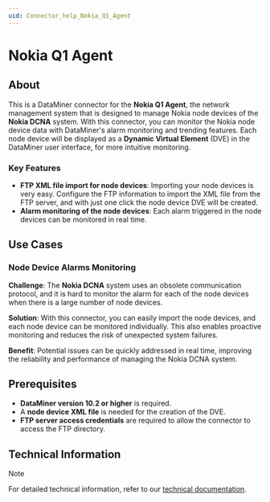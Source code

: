```yaml
---
uid: Connector_help_Nokia_Q1_Agent
---
```


# Nokia Q1 Agent

## About

This is a DataMiner connector for the **Nokia Q1 Agent**, the network management system that is designed to manage Nokia node devices of the **Nokia DCNA** system. With this connector, you can monitor the Nokia node device data with DataMiner's alarm monitoring and trending features. Each node device will be displayed as a **Dynamic Virtual Element** (DVE) in the DataMiner user interface, for more intuitive monitoring.

### Key Features

- **FTP XML file import for node devices**: Importing your node devices is very easy. Configure the FTP information to import the XML file from the FTP server, and with just one click the node device DVE will be created.
- **Alarm monitoring of the node devices**: Each alarm triggered in the node devices can be monitored in real time.

## Use Cases

### Node Device Alarms Monitoring

**Challenge**: The **Nokia DCNA** system uses an obsolete communication protocol, and it is hard to monitor the alarm for each of the node devices when there is a large number of node devices.

**Solution**: With this connector, you can easily import the node devices, and each node device can be monitored individually. This also enables proactive monitoring and reduces the risk of unexpected system failures.

**Benefit**: Potential issues can be quickly addressed in real time, improving the reliability and performance of managing the Nokia DCNA system.

## Prerequisites

- **DataMiner version 10.2 or higher** is required.
- A **node device XML file** is needed for the creation of the DVE.
- **FTP server access credentials** are required to allow the connector to access the FTP directory.

## Technical Information

> [!NOTE]
> For detailed technical information, refer to our [technical documentation](xref:Connector_help_Nokia_Q1_Agent_Technical).

